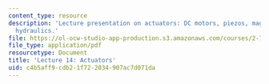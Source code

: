 ```yaml
---
content_type: resource
description: 'Lecture presentation on actuators: DC motors, piezos, magnet-coil, and
  hydraulics.'
file: https://ol-ocw-studio-app-production.s3.amazonaws.com/courses/2-72-elements-of-mechanical-design-spring-2009/c4b5aff9cdb21f722034907ac7d071da_MIT2_72s09_lec14.pdf
file_type: application/pdf
resourcetype: Document
title: 'Lecture 14: Actuators'
uid: c4b5aff9-cdb2-1f72-2034-907ac7d071da
---
```

